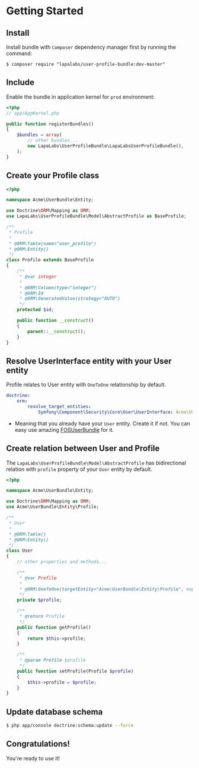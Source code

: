 # Getting Started

## Install

Install bundle with `Composer` dependency manager first by running the command:

`$ composer require "lapalabs/user-profile-bundle:dev-master"`

## Include

Enable the bundle in application kernel for `prod` environment:

``` php
<?php
// app/AppKernel.php

public function registerBundles()
{
    $bundles = array(
        // other bundles...
        new LapaLabs\UserProfileBundle\LapaLabsUserProfileBundle(),
    );
}
```

## Create your Profile class

``` php
<?php

namespace Acme\UserBundle\Entity;

use Doctrine\ORM\Mapping as ORM;
use LapaLabs\UserProfileBundle\Model\AbstractProfile as BaseProfile;

/**
 * Profile
 *
 * @ORM\Table(name="user_profile")
 * @ORM\Entity()
 */
class Profile extends BaseProfile
{
    /**
     * @var integer
     *
     * @ORM\Column(type="integer")
     * @ORM\Id
     * @ORM\GeneratedValue(strategy="AUTO")
     */
    protected $id;

    public function __construct()
    {
        parent::__construct();
    }
}
```

## Resolve UserInterface entity with your User entity

Profile relates to User entity with `OneToOne` relationship by default.

``` yaml
doctrine:
    orm:
        resolve_target_entities:
            Symfony\Component\Security\Core\User\UserInterface: Acme\UserBundle\Entity\User
```

* Meaning that you already have your `User` entity. Create it if not.
You can easy use amazing [FOSUserBundle](https://github.com/FriendsOfSymfony/FOSUserBundle) for it.

## Create relation between User and Profile

The `LapaLabs\UserProfileBundle\Model\AbstractProfile` has bidirectional relation
with `profile` property of your `User` entity by default.

``` php
<?php

namespace Acme\UserBundle\Entity;

use Doctrine\ORM\Mapping as ORM;
use Acme\UserBundle\Entity\Profile; 

/**
 * User
 *
 * @ORM\Table()
 * @ORM\Entity()
 */
class User
{
    // other properties and methods...

    /**
     * @var Profile
     *
     * @ORM\OneToOne(targetEntity="Acme\UserBundle\Entity\Profile", mappedBy="user")
     */
    private $profile;

    /**
     * @return Profile
     */
    public function getProfile()
    {
        return $this->profile;
    }

    /**
     * @param Profile $profile
     */
    public function setProfile(Profile $profile)
    {
        $this->profile = $profile;
    }
}
```

## Update database schema

``` bash
$ php app/console doctrine:schema:update --force
```

## Congratulations!

You're ready to use it!
